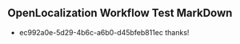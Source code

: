 ## OpenLocalization Workflow Test MarkDown
* ec992a0e-5d29-4b6c-a6b0-d45bfeb811ec thanks!

<!--HONumber=Aug16_HO5-->


